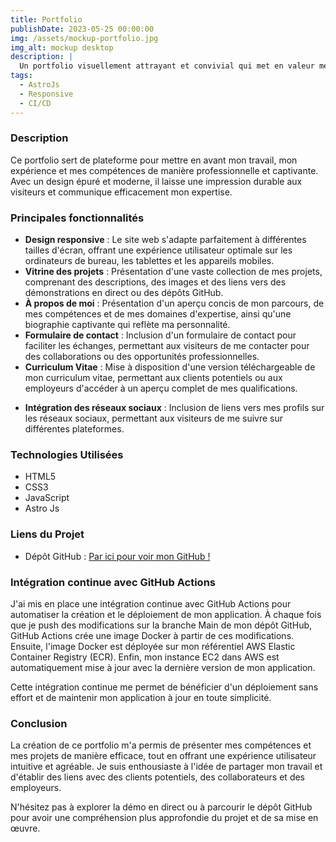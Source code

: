 ```yaml
---
title: Portfolio
publishDate: 2023-05-25 00:00:00
img: /assets/mockup-portfolio.jpg
img_alt: mockup desktop
description: |
  Un portfolio visuellement attrayant et convivial qui met en valeur mes compétences, mes projets et mes réalisations.
tags:
  - AstroJs
  - Responsive
  - CI/CD
---
```


### Description

Ce portfolio sert de plateforme pour mettre en avant mon travail, mon expérience et mes compétences de manière professionnelle et captivante. Avec un design épuré et moderne, il laisse une impression durable aux visiteurs et communique efficacement mon expertise.

### Principales fonctionnalités

- **Design responsive** : Le site web s'adapte parfaitement à différentes tailles d'écran, offrant une expérience utilisateur optimale sur les ordinateurs de bureau, les tablettes et les appareils mobiles.
- **Vitrine des projets** : Présentation d'une vaste collection de mes projets, comprenant des descriptions, des images et des liens vers des démonstrations en direct ou des dépôts GitHub.
- **À propos de moi** : Présentation d'un aperçu concis de mon parcours, de mes compétences et de mes domaines d'expertise, ainsi qu'une biographie captivante qui reflète ma personnalité.
- **Formulaire de contact** : Inclusion d'un formulaire de contact pour faciliter les échanges, permettant aux visiteurs de me contacter pour des collaborations ou des opportunités professionnelles.
- **Curriculum Vitae** : Mise à disposition d'une version téléchargeable de mon curriculum vitae, permettant aux clients potentiels ou aux employeurs d'accéder à un aperçu complet de mes qualifications.
<!-- - **Témoignages** : Présentation de témoignages de clients satisfaits ou de collègues pour renforcer ma crédibilité et consolider ma réputation professionnelle. -->
- **Intégration des réseaux sociaux** : Inclusion de liens vers mes profils sur les réseaux sociaux, permettant aux visiteurs de me suivre sur différentes plateformes.

### Technologies Utilisées

- HTML5
- CSS3
- JavaScript
- Astro Js

### Liens du Projet

- Dépôt GitHub : <a href="https://github.com/gowku/astro-portfolio" target="_blank" rel="noopener noreferrer">Par ici pour voir mon GitHub !</a>

### Intégration continue avec GitHub Actions

J'ai mis en place une intégration continue avec GitHub Actions pour automatiser la création et le déploiement de mon application. À chaque fois que je push des modifications sur la branche Main de mon dépôt GitHub, GitHub Actions crée une image Docker à partir de ces modifications. Ensuite, l'image Docker est déployée sur mon référentiel AWS Elastic Container Registry (ECR). Enfin, mon instance EC2 dans AWS est automatiquement mise à jour avec la dernière version de mon application.

Cette intégration continue me permet de bénéficier d'un déploiement sans effort et de maintenir mon application à jour en toute simplicité.

### Conclusion

La création de ce portfolio m'a permis de présenter mes compétences et mes projets de manière efficace, tout en offrant une expérience utilisateur intuitive et agréable. Je suis enthousiaste à l'idée de partager mon travail et d'établir des liens avec des clients potentiels, des collaborateurs et des employeurs.

N'hésitez pas à explorer la démo en direct ou à parcourir le dépôt GitHub pour avoir une compréhension plus approfondie du projet et de sa mise en œuvre.
